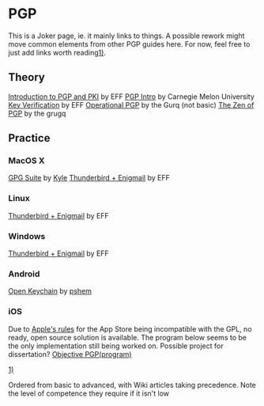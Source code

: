 # PGP

This is a Joker page, ie. it mainly links to things. A possible rework might move common elements from other PGP guides here.
For now, feel free to just add links worth reading[1)](https://wiki.hacksoc.co.uk/guides/pgp#fn__1).

## Theory

[Introduction to PGP and PKI](https://ssd.eff.org/en/module/introduction-public-key-cryptography-and-pgp) by EFF
[PGP Intro](https://users.ece.cmu.edu/~adrian/630-f04/PGP-intro.html) by Carnegie Melon University
[Key Verification](https://ssd.eff.org/en/module/key-verification) by EFF
[Operational PGP](https://gist.github.com/grugq/03167bed45e774551155) by the Gurq (not basic)
[The Zen of PGP](https://medium.com/@thegrugq/the-zen-of-pgp-6f55d44657dd) by the grugq

## Practice

### MacOS X

[GPG Suite](https://wiki.hacksoc.co.uk/guides/mac-pgp) by [Kyle](https://wiki.hacksoc.co.uk/user/kyle)
[Thunderbird + Enigmail](https://ssd.eff.org/en/module/how-use-pgp-mac-os-x) by EFF

### Linux

[Thunderbird + Enigmail](https://ssd.eff.org/en/module/how-use-pgp-linux) by EFF

### Windows

[Thunderbird + Enigmail](https://ssd.eff.org/en/module/how-use-pgp-windows) by EFF

### Android

[Open Keychain](https://wiki.hacksoc.co.uk/guides/pgp.android) by [pshem](https://wiki.hacksoc.co.uk/user/pshem)

### iOS

Due to [Apple's rules](https://www.fsf.org/news/2010-05-app-store-compliance) for the App Store being incompatible with the GPL, no ready, open source solution is available. The program below seems to be the only implementation still being worked on. Possible project for dissertation? [Objective PGP(program)](https://github.com/krzyzanowskim/ObjectivePGP)

[1)](https://wiki.hacksoc.co.uk/guides/pgp#fnt__1) 

Ordered from basic to advanced, with Wiki articles taking precedence. Note the level of competence they require if it isn't low